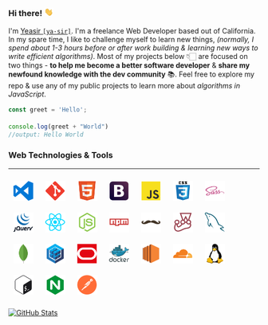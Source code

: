 ### Hi there! <img src="./media/wave.webp" width="18" alt="wave">

I'm [Yeasir `[ya·sir]`](https://www.yeasirhugais.com). I'm a freelance Web Developer based out of California. In my spare time, I like to challenge myself to learn new things, _(normally, I spend about 1-3 hours before or after work building & learning new ways to write efficient algorithms)_. Most of my projects below 👇🏻 are focused on two things -  **to help me become a better software developer** & **share my newfound knowledge with the dev community** 📚. Feel free to explore my repo & use any of my public projects to learn more about _algorithms in JavaScript_.

```javascript
const greet = 'Hello';

console.log(greet + "World")
//output: Hello World
```

### Web Technologies & Tools
---
[<img width="40" vspace="10" hspace="10" src="./media/vscode.png" alt="vs code" />](https://code.visualstudio.com/)
[<img width="40" vspace="10" hspace="10" src="./media/git.png" alt="git technology" />](https://git-scm.com/)
[<img width="40" vspace="10" hspace="10" src="./media/html5.png" alt="html 5" />](https://github.com/yeasir01)
[<img width="40" vspace="10" hspace="10" src="./media/bootstrap.png" alt="bootstrap" />](https://getbootstrap.com/)
[<img width="40" vspace="10" hspace="10" src="./media/javascript.png" alt="javascript" />](https://www.ecma-international.org/)
[<img width="40" vspace="10" hspace="10" src="./media/css3.png" alt="css 3" />](https://github.com/yeasir01)
[<img width="40" vspace="10" hspace="10" src="./media/sass.png" alt="sass" />](https://sass-lang.com/)
[<img width="40" vspace="10" hspace="10" src="./media/jquery.png" alt="jquery" />](https://jquery.com/)
[<img width="40" vspace="10" hspace="10" src="./media/react.png" alt="react" />](https://reactjs.org/)
[<img width="40" vspace="10" hspace="10" src="./media/nodejs.png" alt="node js" />](https://nodejs.org/)
[<img width="40" vspace="10" hspace="10" src="./media/npm.png" alt="node package manager" />](https://www.npmjs.com/)
[<img width="40" vspace="10" hspace="10" src="./media/handlebars.png" alt="handlebars js" />](https://handlebarsjs.com/)
[<img width="40" vspace="10" hspace="10" src="./media/jest.png" alt="jest" />](https://jestjs.io/)
[<img width="40" vspace="10" hspace="10" src="./media/mysql.png" alt="mysql" />](https://www.mysql.com/)
[<img width="40" vspace="10" hspace="10" src="./media/mongodb.png" alt="mongo db" />](https://www.mongodb.com/)
[<img width="40" vspace="10" hspace="10" src="./media/sequelize.png" alt="sequelize orm" />](https://sequelize.org/)
[<img width="40" vspace="10" hspace="10" src="./media/oracle.png" alt="oracle cloud" />](https://www.oracle.com/cloud/)
[<img width="40" vspace="10" hspace="10" src="./media/docker.png" alt="docker" />](https://www.docker.com/)
[<img width="40" vspace="10" hspace="10" src="./media/ec2.png" alt="aws ec2" />](https://aws.amazon.com/ec2/)
[<img width="40" vspace="10" hspace="10" src="./media/cloudflare.png" alt="cloudflare" />](https://www.cloudflare.com/)
[<img width="40" vspace="10" hspace="10" src="./media/linux.png" alt="linux" />](https://linuxfoundation.org/)
[<img width="40" vspace="10" hspace="10" src="./media/bash.png" alt="bash" />](https://github.com/yeasir01)
[<img width="40" vspace="10" hspace="10" src="./media/nginx.png" alt="nginx" />](https://www.nginx.com/)
[<img width="40" vspace="10" hspace="10" src="./media/postman.png" alt="postman" />](https://www.postman.com/)

[![GitHub Stats](https://github-readme-stats.vercel.app/api?username=yeasir01&theme=dark)](https://github.com/yeasir01)